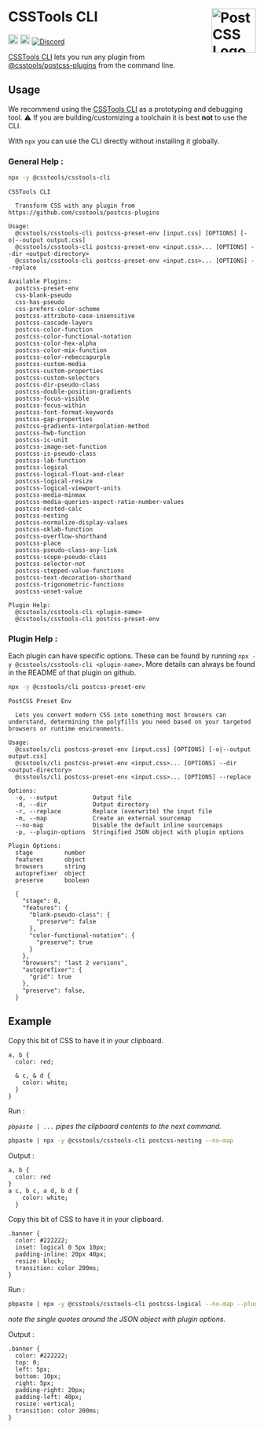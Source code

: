 # CSSTools CLI [<img src="https://postcss.github.io/postcss/logo.svg" alt="PostCSS Logo" width="90" height="90" align="right">][postcss]

[<img alt="npm version" src="https://img.shields.io/npm/v/@csstools/csstools-cli.svg" height="20">][npm-url]
[<img alt="Build Status" src="https://github.com/csstools/postcss-plugins/actions/workflows/test.yml/badge.svg" height="20">][cli-url]
[<img alt="Discord" src="https://shields.io/badge/Discord-5865F2?logo=discord&logoColor=white">][discord]


[CSSTools CLI] lets you run any plugin from [@csstools/postcss-plugins](https://github.com/csstools/postcss-plugins) from the command line.

## Usage

We recommend using the [CSSTools CLI] as a prototyping and debugging tool.
⚠️ If you are building/customizing a toolchain it is best **not** to use the CLI.

With `npx` you can use the CLI directly without installing it globally.

### General Help :

```bash
npx -y @csstools/csstools-cli
```

```
CSSTools CLI

  Transform CSS with any plugin from https://github.com/csstools/postcss-plugins

Usage:
  @csstools/csstools-cli postcss-preset-env [input.css] [OPTIONS] [-o|--output output.css]
  @csstools/csstools-cli postcss-preset-env <input.css>... [OPTIONS] --dir <output-directory>
  @csstools/csstools-cli postcss-preset-env <input.css>... [OPTIONS] --replace

Available Plugins:
  postcss-preset-env
  css-blank-pseudo
  css-has-pseudo
  css-prefers-color-scheme
  postcss-attribute-case-insensitive
  postcss-cascade-layers
  postcss-color-function
  postcss-color-functional-notation
  postcss-color-hex-alpha
  postcss-color-mix-function
  postcss-color-rebeccapurple
  postcss-custom-media
  postcss-custom-properties
  postcss-custom-selectors
  postcss-dir-pseudo-class
  postcss-double-position-gradients
  postcss-focus-visible
  postcss-focus-within
  postcss-font-format-keywords
  postcss-gap-properties
  postcss-gradients-interpolation-method
  postcss-hwb-function
  postcss-ic-unit
  postcss-image-set-function
  postcss-is-pseudo-class
  postcss-lab-function
  postcss-logical
  postcss-logical-float-and-clear
  postcss-logical-resize
  postcss-logical-viewport-units
  postcss-media-minmax
  postcss-media-queries-aspect-ratio-number-values
  postcss-nested-calc
  postcss-nesting
  postcss-normalize-display-values
  postcss-oklab-function
  postcss-overflow-shorthand
  postcss-place
  postcss-pseudo-class-any-link
  postcss-scope-pseudo-class
  postcss-selector-not
  postcss-stepped-value-functions
  postcss-text-decoration-shorthand
  postcss-trigonometric-functions
  postcss-unset-value

Plugin Help:
  @csstools/csstools-cli <plugin-name>
  @csstools/csstools-cli postcss-preset-env
```

### Plugin Help :

Each plugin can have specific options.
These can be found by running `npx -y @csstools/csstools-cli <plugin-name>`.
More details can always be found in the README of that plugin on github.

```bash
npx -y @csstools/cli postcss-preset-env
```

```
PostCSS Preset Env

  Lets you convert modern CSS into something most browsers can understand, determining the polyfills you need based on your targeted browsers or runtime environments.

Usage:
  @csstools/cli postcss-preset-env [input.css] [OPTIONS] [-o|--output output.css]
  @csstools/cli postcss-preset-env <input.css>... [OPTIONS] --dir <output-directory>
  @csstools/cli postcss-preset-env <input.css>... [OPTIONS] --replace

Options:
  -o, --output          Output file
  -d, --dir             Output directory
  -r, --replace         Replace (overwrite) the input file
  -m, --map             Create an external sourcemap
  --no-map              Disable the default inline sourcemaps
  -p, --plugin-options  Stringified JSON object with plugin options

Plugin Options:
  stage         number
  features      object
  browsers      string
  autoprefixer  object
  preserve      boolean

  {
    "stage": 0,
    "features": {
      "blank-pseudo-class": {
        "preserve": false
      },
      "color-functional-notation": {
        "preserve": true
      }
    },
    "browsers": "last 2 versions",
    "autoprefixer": {
      "grid": true
    },
    "preserve": false,
  }
```

## Example 

Copy this bit of CSS to have it in your clipboard.

```pcss
a, b {
  color: red;

  & c, & d {
    color: white;
  }
}

```

Run :

_`pbpaste | ...` pipes the clipboard contents to the next command._

```bash
pbpaste | npx -y @csstools/csstools-cli postcss-nesting --no-map
```

Output :

```pcss
a, b {
  color: red
}
a c, b c, a d, b d {
    color: white;
  }

```


Copy this bit of CSS to have it in your clipboard.

```pcss
.banner {
  color: #222222;
  inset: logical 0 5px 10px;
  padding-inline: 20px 40px;
  resize: block;
  transition: color 200ms;
}

```

Run :

```bash
pbpaste | npx -y @csstools/csstools-cli postcss-logical --no-map --plugin-options '{ "dir": "rtl" }'
```

_note the single quotes around the JSON object with plugin options._

Output :

```pcss
.banner {
  color: #222222;
  top: 0;
  left: 5px;
  bottom: 10px;
  right: 5px;
  padding-right: 20px;
  padding-left: 40px;
  resize: vertical;
  transition: color 200ms;
}
```


[cli-url]: https://github.com/csstools/postcss-plugins/actions/workflows/test.yml?query=workflow/test
[discord]: https://discord.gg/bUadyRwkJS
[npm-url]: https://www.npmjs.com/package/@csstools/csstools-cli

[postcss]: https://github.com/postcss/postcss
[CSSTools CLI]: https://github.com/csstools/postcss-plugins/tree/main/cli/csstools-cli
